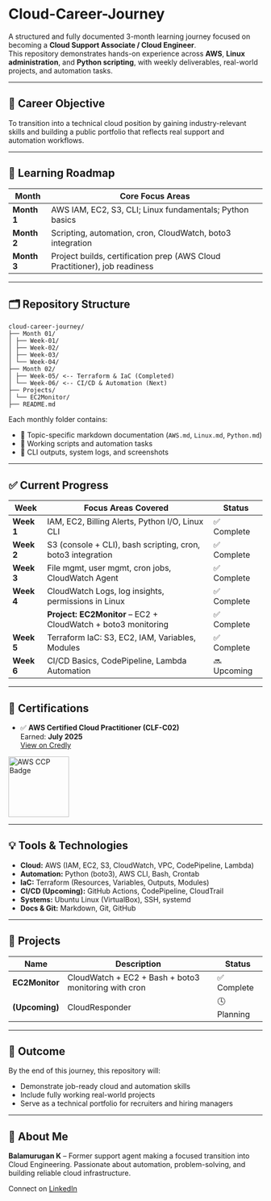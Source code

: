 # Cloud-Career-Journey

A structured and fully documented 3-month learning journey focused on becoming a **Cloud Support Associate / Cloud Engineer**.  
This repository demonstrates hands-on experience across **AWS**, **Linux administration**, and **Python scripting**, with weekly deliverables, real-world projects, and automation tasks.

---

## 📍 Career Objective

To transition into a technical cloud position by gaining industry-relevant skills and building a public portfolio that reflects real support and automation workflows.

---

## 🧭 Learning Roadmap

| Month       | Core Focus Areas                                                           |
|-------------|----------------------------------------------------------------------------|
| **Month 1** | AWS IAM, EC2, S3, CLI; Linux fundamentals; Python basics                   |
| **Month 2** | Scripting, automation, cron, CloudWatch, boto3 integration                 |
| **Month 3** | Project builds, certification prep (AWS Cloud Practitioner), job readiness |

---

## 🗂️ Repository Structure

```
cloud-career-journey/
├── Month 01/
│ ├── Week-01/
│ ├── Week-02/
│ ├── Week-03/
│ └── Week-04/
├── Month 02/
│ ├── Week-05/ <-- Terraform & IaC (Completed)
│ └── Week-06/ <-- CI/CD & Automation (Next)
├── Projects/
│ └── EC2Monitor/
├── README.md
```

Each monthly folder contains:
- 🔹 Topic-specific markdown documentation (`AWS.md`, `Linux.md`, `Python.md`)
- 🔹 Working scripts and automation tasks
- 🔹 CLI outputs, system logs, and screenshots

---

## ✅ Current Progress

| Week       | Focus Areas Covered                                           | Status         |
|------------|---------------------------------------------------------------|----------------|
| **Week 1** | IAM, EC2, Billing Alerts, Python I/O, Linux CLI               | ✅ Complete    |
| **Week 2** | S3 (console + CLI), bash scripting, cron, boto3 integration   | ✅ Complete    |
| **Week 3** | File mgmt, user mgmt, cron jobs, CloudWatch Agent             | ✅ Complete    |
| **Week 4** | CloudWatch Logs, log insights, permissions in Linux           | ✅ Complete    |
|           | **Project: EC2Monitor** – EC2 + CloudWatch + boto3 monitoring  | ✅ Complete    |
| **Week 5** | Terraform IaC: S3, EC2, IAM, Variables, Modules               | ✅ Complete    |
| **Week 6** | CI/CD Basics, CodePipeline, Lambda Automation                 | 🔜 Upcoming    |

---

## 🧪 Certifications

- ✅ **AWS Certified Cloud Practitioner (CLF-C02)**  
  Earned: **July 2025**  
  [View on Credly](https://www.credly.com/badges/db07293c-2d72-4c7e-9419-d4a2dc4d58e8/public_url)

<a href="https://www.credly.com/badges/db07293c-2d72-4c7e-9419-d4a2dc4d58e8/public_url" target="_blank">
  <img src="https://images.credly.com/images/00634f82-b07f-4bbd-a6bb-53de397fc3a6/image.png" alt="AWS CCP Badge" width="120"/>
</a>



---

## 💡 Tools & Technologies

- **Cloud:** AWS (IAM, EC2, S3, CloudWatch, VPC, CodePipeline, Lambda)
- **Automation:** Python (boto3), AWS CLI, Bash, Crontab
- **IaC:** Terraform (Resources, Variables, Outputs, Modules)
- **CI/CD (Upcoming):** GitHub Actions, CodePipeline, CloudTrail
- **Systems:** Ubuntu Linux (VirtualBox), SSH, systemd
- **Docs & Git:** Markdown, Git, GitHub

---

## 🧪 Projects

| Name           | Description                                                   | Status     |
|----------------|---------------------------------------------------------------|------------|
| **EC2Monitor** | CloudWatch + EC2 + Bash + boto3 monitoring with cron          | ✅ Complete |
| **(Upcoming)** | CloudResponder                                     | 🕓 Planning |

---

## 🎯 Outcome

By the end of this journey, this repository will:
- Demonstrate job-ready cloud and automation skills
- Include fully working real-world projects
- Serve as a technical portfolio for recruiters and hiring managers

---

## 🙋 About Me

**Balamurugan K** – Former support agent making a focused transition into Cloud Engineering. Passionate about automation, problem-solving, and building reliable cloud infrastructure.

Connect on [LinkedIn](https://www.linkedin.com/in/kbalam/)
